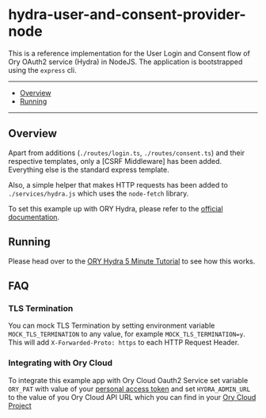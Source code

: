 # hydra-user-and-consent-provider-node

This is a reference implementation for the User Login and Consent flow of Ory
OAuth2 service (Hydra) in NodeJS. The application is bootstrapped using the
`express` cli.

---

<!-- START doctoc generated TOC please keep comment here to allow auto update -->
<!-- DON'T EDIT THIS SECTION, INSTEAD RE-RUN doctoc TO UPDATE -->

- [Overview](#overview)
- [Running](#running)

<!-- END doctoc generated TOC please keep comment here to allow auto update -->

---

## Overview

Apart from additions (`./routes/login.ts`, `./routes/consent.ts`) and their
respective templates, only a [CSRF Middleware] has been added. Everything else
is the standard express template.

Also, a simple helper that makes HTTP requests has been added to
`./services/hydra.js` which uses the `node-fetch` library.

To set this example up with ORY Hydra, please refer to the
[official documentation](https://www.ory.sh/docs).

## Running

Please head over to the
[ORY Hydra 5 Minute Tutorial](https://www.ory.sh/docs/hydra/5min-tutorial) to
see how this works.

## FAQ

### TLS Termination

You can mock TLS Termination by setting environment variable
`MOCK_TLS_TERMINATION` to any value, for example `MOCK_TLS_TERMINATION=y`. This
will add `X-Forwarded-Proto: https` to each HTTP Request Header.

### Integrating with Ory Cloud

To integrate this example app with Ory Cloud Oauth2 Service set variable
`ORY_PAT` with value of your
[personal access token](https://www.ory.sh/docs/concepts/personal-access-token)
and set `HYDRA_ADMIN_URL` to the value of you Ory Cloud API URL which you can
find in your
[Ory Cloud Project](https://www.ory.sh/docs/concepts/terminology#ory-cloud-project)
